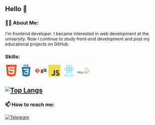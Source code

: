 ## Hello 👋

### :woman_technologist: About Me:
I'm frontend developer. I became interested in web development at the university. Now I continue to study front-end development and post my educational projects on GitHub.

### Skills:
<div>
  <img src="https://github.com/devicons/devicon/blob/master/icons/html5/html5-original.svg" title="HTML5" alt="HTML" width="40" height="40"/>&nbsp;
  <img src="https://github.com/devicons/devicon/blob/master/icons/css3/css3-plain-wordmark.svg"  title="CSS3" alt="CSS" width="40" height="40"/>&nbsp;
  <img src="https://github.com/devicons/devicon/blob/master/icons/git/git-original-wordmark.svg" title="Git" **alt="Git" width="40" height="40"/>
  <img src="https://github.com/devicons/devicon/blob/master/icons/javascript/javascript-original.svg" title="JavaScript" alt="JavaScript" width="40" height="40"/>&nbsp;
  <img src="https://github.com/devicons/devicon/blob/master/icons/react/react-original-wordmark.svg" title="React" alt="React" width="40" height="40"/>&nbsp;
  <img src="https://github.com/devicons/devicon/blob/master/icons/mysql/mysql-original-wordmark.svg" title="MySQL"  alt="MySQL" width="40" height="40"/>&nbsp;
</div>

[![Top Langs](https://github-readme-stats.vercel.app/api/top-langs/?username=gorobchenko-k&layout=compact)](https://github.com/anuraghazra/github-readme-stats)
---
###  📫 How to reach me:
<a href="https://t.me/gorobchenko_k">
  <img src="https://img.shields.io/badge/Telegram-blue?style=for-the-badge&logo=telegram&logoColor=white" alt="Telegram"/>
</a>

